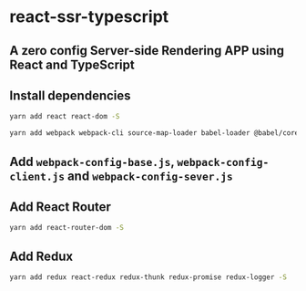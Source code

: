 # react-ssr-typescript

## A zero config Server-side Rendering APP using React and TypeScript

## Install dependencies

```sh
yarn add react react-dom -S

yarn add webpack webpack-cli source-map-loader babel-loader @babel/core @babel/preset-env @babel/preset-react webpack-merge webpack-node-externals npm-run-all nodemon -D
```

## Add `webpack-config-base.js`, `webpack-config-client.js` and `webpack-config-sever.js`

## Add React Router

```sh
yarn add react-router-dom -S
```

## Add Redux

```sh
yarn add redux react-redux redux-thunk redux-promise redux-logger -S
```
